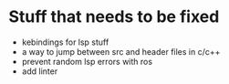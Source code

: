# Stuff that needs to be fixed

* kebindings for lsp stuff
* a way to jump between src and header files in c/c++
* prevent random lsp errors with ros
* add linter
